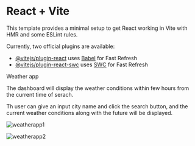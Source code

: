 # React + Vite

This template provides a minimal setup to get React working in Vite with HMR and some ESLint rules.

Currently, two official plugins are available:

- [@vitejs/plugin-react](https://github.com/vitejs/vite-plugin-react/blob/main/packages/plugin-react/README.md) uses [Babel](https://babeljs.io/) for Fast Refresh
- [@vitejs/plugin-react-swc](https://github.com/vitejs/vite-plugin-react-swc) uses [SWC](https://swc.rs/) for Fast Refresh

Weather app

The dashboard will display the weather conditions within few hours from the current time of serach.

Th user can give an input city name and click the search button, and the current weather conditions along with the future will be displayed.


![weatherapp1](https://github.com/jadhwik/React-beginner-projects/assets/99212318/f3522dfb-b21e-495f-817b-8a9f516cf7ff)



![weatherapp2](https://github.com/jadhwik/React-beginner-projects/assets/99212318/3413d97d-16bc-4e9b-b488-c69ad5b5112d)
